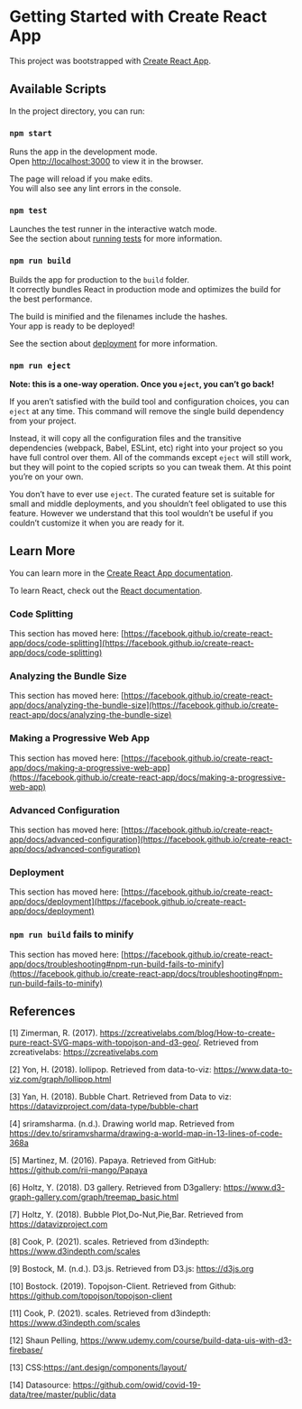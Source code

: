 # Getting Started with Create React App

This project was bootstrapped with [Create React App](https://github.com/facebook/create-react-app).

## Available Scripts

In the project directory, you can run:

### `npm start`

Runs the app in the development mode.\
Open [http://localhost:3000](http://localhost:3000) to view it in the browser.

The page will reload if you make edits.\
You will also see any lint errors in the console.

### `npm test`

Launches the test runner in the interactive watch mode.\
See the section about [running tests](https://facebook.github.io/create-react-app/docs/running-tests) for more information.

### `npm run build`

Builds the app for production to the `build` folder.\
It correctly bundles React in production mode and optimizes the build for the best performance.

The build is minified and the filenames include the hashes.\
Your app is ready to be deployed!

See the section about [deployment](https://facebook.github.io/create-react-app/docs/deployment) for more information.

### `npm run eject`

**Note: this is a one-way operation. Once you `eject`, you can’t go back!**

If you aren’t satisfied with the build tool and configuration choices, you can `eject` at any time. This command will remove the single build dependency from your project.

Instead, it will copy all the configuration files and the transitive dependencies (webpack, Babel, ESLint, etc) right into your project so you have full control over them. All of the commands except `eject` will still work, but they will point to the copied scripts so you can tweak them. At this point you’re on your own.

You don’t have to ever use `eject`. The curated feature set is suitable for small and middle deployments, and you shouldn’t feel obligated to use this feature. However we understand that this tool wouldn’t be useful if you couldn’t customize it when you are ready for it.

## Learn More

You can learn more in the [Create React App documentation](https://facebook.github.io/create-react-app/docs/getting-started).

To learn React, check out the [React documentation](https://reactjs.org/).

### Code Splitting

This section has moved here: [https://facebook.github.io/create-react-app/docs/code-splitting](https://facebook.github.io/create-react-app/docs/code-splitting)

### Analyzing the Bundle Size

This section has moved here: [https://facebook.github.io/create-react-app/docs/analyzing-the-bundle-size](https://facebook.github.io/create-react-app/docs/analyzing-the-bundle-size)

### Making a Progressive Web App

This section has moved here: [https://facebook.github.io/create-react-app/docs/making-a-progressive-web-app](https://facebook.github.io/create-react-app/docs/making-a-progressive-web-app)

### Advanced Configuration

This section has moved here: [https://facebook.github.io/create-react-app/docs/advanced-configuration](https://facebook.github.io/create-react-app/docs/advanced-configuration)

### Deployment

This section has moved here: [https://facebook.github.io/create-react-app/docs/deployment](https://facebook.github.io/create-react-app/docs/deployment)

### `npm run build` fails to minify

This section has moved here: [https://facebook.github.io/create-react-app/docs/troubleshooting#npm-run-build-fails-to-minify](https://facebook.github.io/create-react-app/docs/troubleshooting#npm-run-build-fails-to-minify)


## References
<a id="1">[1]</a> 
Zimerman, R. (2017). https://zcreativelabs.com/blog/How-to-create-pure-react-SVG-maps-with-topojson-and-d3-geo/. Retrieved from zcreativelabs: https://zcreativelabs.com

<a id="2">[2]</a> 
Yon, H. (2018). lollipop. Retrieved from data-to-viz: https://www.data-to-viz.com/graph/lollipop.html

<a id="3">[3]</a> 
Yan, H. (2018). Bubble Chart. Retrieved from Data to viz: https://datavizproject.com/data-type/bubble-chart

<a id="4">[4]</a> 
sriramsharma. (n.d.). Drawing world map. Retrieved from https://dev.to/sriramvsharma/drawing-a-world-map-in-13-lines-of-code-368a

<a id="5">[5]</a> 
Martinez, M. (2016). Papaya. Retrieved from GitHub: https://github.com/rii-mango/Papaya

<a id="6">[6]</a> 
Holtz, Y. (2018). D3 gallery. Retrieved from D3gallery: https://www.d3-graph-gallery.com/graph/treemap_basic.html

<a id="7">[7]</a> 
Holtz, Y. (2018). Bubble Plot,Do-Nut,Pie,Bar. Retrieved from https://datavizproject.com

<a id="8">[8]</a> 
Cook, P. (2021). scales. Retrieved from d3indepth: https://www.d3indepth.com/scales

<a id="9">[9]</a> 
Bostock, M. (n.d.). D3.js. Retrieved from D3.js: https://d3js.org

<a id="10">[10]</a>
Bostock. (2019). Topojson-Client. Retrieved from Github: https://github.com/topojson/topojson-client

<a id="11">[11]</a>
Cook, P. (2021). scales. Retrieved from d3indepth: https://www.d3indepth.com/scales

<a id="12">[12]</a>
Shaun Pelling, https://www.udemy.com/course/build-data-uis-with-d3-firebase/

<a id="13">[13]</a>
CSS:https://ant.design/components/layout/

<a id ="14">[14]</a>
Datasource: https://github.com/owid/covid-19-data/tree/master/public/data
